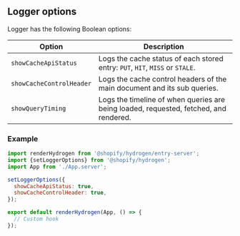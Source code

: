 ## Logger options

Logger has the following Boolean options:

| Option                   | Description                                                                           |
| ------------------------ | ------------------------------------------------------------------------------------- |
| `showCacheApiStatus`     | Logs the cache status of each stored entry: `PUT`, `HIT`, `MISS` or `STALE`.          |
| `showCacheControlHeader` | Logs the cache control headers of the main document and its sub queries.              |
| `showQueryTiming`        | Logs the timeline of when queries are being loaded, requested, fetched, and rendered. |

### Example

```js
import renderHydrogen from '@shopify/hydrogen/entry-server';
import {setLoggerOptions} from '@shopify/hydrogen';
import App from './App.server';

setLoggerOptions({
  showCacheApiStatus: true,
  showCacheControlHeader: true,
});

export default renderHydrogen(App, () => {
  // Custom hook
});
```
